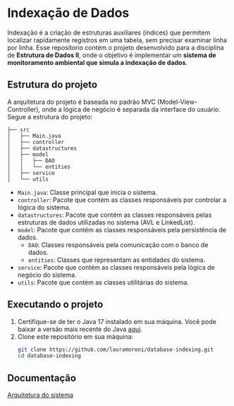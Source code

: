 # Indexação de Dados

Indexação é a criação de estruturas auxiliares (índices) que permitem localizar rapidamente
registros em uma tabela, sem precisar examinar linha por linha. Esse repositorio contém o projeto desenvolvido para a disciplina de **Estrutura de Dados II**, onde o objetivo é implementar um **sistema de monitoramento ambiental que simula a indexação de dados**.

## Estrutura do projeto
A arquitetura do projeto é baseada no padrão MVC (Model-View-Controller), onde a lógica de negócio é separada da interface do usuário. Segue a estrutura do projeto:

```
├── src
│   ├── Main.java
│   ├── controller
│   ├── datastructures
│   ├── model 
│   │   ├── DAO
│   │   └── entities
│   ├── service
│   └── utils
```

- `Main.java`: Classe principal que inicia o sistema.
- `controller`: Pacote que contém as classes responsáveis por controlar a lógica do sistema.
- `datastructures`: Pacote que contém as classes responsáveis pelas estruturas de dados utilizadas no sistema (AVL e LinkedList).
- `model`: Pacote que contém as classes responsáveis pela persistência de dados.
  - `DAO`: Classes responsáveis pela comunicação com o banco de dados.
  - `entities`: Classes que representam as entidades do sistema.
- `service`: Pacote que contém as classes responsáveis pela lógica de negócio do sistema.
- `utils`: Pacote que contém as classes utilitárias do sistema.

## Executando o projeto
1. Certifique-se de ter o Java 17 instalado em sua máquina. Você pode baixar a versão mais recente do Java [aqui](https://www.oracle.com/java/technologies/javase-jdk17-downloads.html).
2. Clone este repositório em sua máquina:
   ```bash
   git clone https://github.com/lauramoroni/database-indexing.git
   cd database-indexing
   ```

## Documentação
[Arquitetura do sistema](https://www.figma.com/board/VZIT6t9Fx9PEQ4K8dLQ6Y9/DatabaseIndexing?node-id=0-1&t=PO5u0XlMRP42AizU-1)
